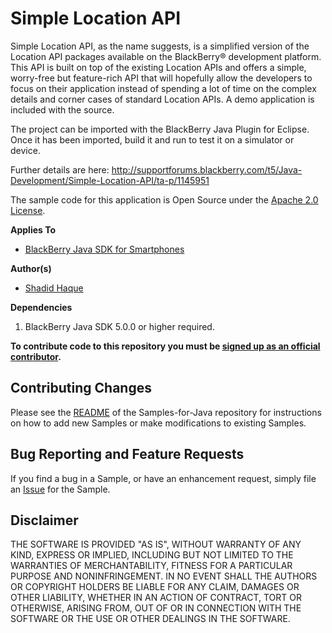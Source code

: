 # Simple Location API

Simple Location API, as the name suggests, is a simplified version of the Location API packages available on the BlackBerry&reg; development platform. This API is built on top of the existing Location APIs and offers a simple, worry-free but feature-rich API that will hopefully allow the developers to focus on their application instead of spending a lot of time on the complex details and corner cases of standard Location APIs. A demo application is included with the source.

The project can be imported with the BlackBerry Java Plugin for Eclipse. Once it has been imported, build it and run to test it on a simulator or device.

Further details are here: http://supportforums.blackberry.com/t5/Java-Development/Simple-Location-API/ta-p/1145951

The sample code for this application is Open Source under the [Apache 2.0 License](http://www.apache.org/licenses/LICENSE-2.0.html).

**Applies To**

* [BlackBerry Java SDK for Smartphones](http://us.blackberry.com/developers/javaappdev/)


**Author(s)** 

* [Shadid Haque](https://github.com/shaque)


**Dependencies**

1. BlackBerry Java SDK 5.0.0 or higher required.



**To contribute code to this repository you must be [signed up as an official contributor](http://blackberry.github.com/howToContribute.html).**


## Contributing Changes

Please see the [README](https://github.com/blackberry/Samples-for-Java) of the Samples-for-Java repository for instructions on how to add new Samples or make modifications to existing Samples.


## Bug Reporting and Feature Requests

If you find a bug in a Sample, or have an enhancement request, simply file an [Issue](https://github.com/blackberry/Samples-for-Java/issues) for the Sample.


## Disclaimer

THE SOFTWARE IS PROVIDED "AS IS", WITHOUT WARRANTY OF ANY KIND, EXPRESS OR IMPLIED, INCLUDING BUT NOT LIMITED TO THE WARRANTIES OF MERCHANTABILITY, FITNESS FOR A PARTICULAR PURPOSE AND NONINFRINGEMENT. IN NO EVENT SHALL THE AUTHORS OR COPYRIGHT HOLDERS BE LIABLE FOR ANY CLAIM, DAMAGES OR OTHER LIABILITY, WHETHER IN AN ACTION OF CONTRACT, TORT OR OTHERWISE, ARISING FROM, OUT OF OR IN CONNECTION WITH THE SOFTWARE OR THE USE OR OTHER DEALINGS IN THE SOFTWARE.
